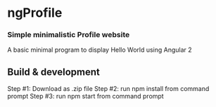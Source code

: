 # ngProfile
### Simple minimalistic Profile website


A basic minimal program to display Hello World using Angular 2

## Build & development
Step #1: Download as .zip file 
Step #2: run npm install from command prompt
Step #3: run npm start from command prompt